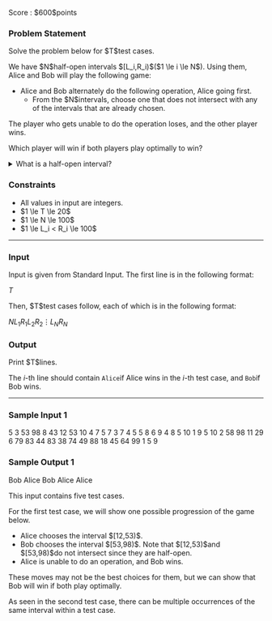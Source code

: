 
<div>

<span>

<span>

<p>
Score : $600$points
</p>

<div>

<section>

### **Problem Statement**

<p>
Solve the problem below for $T$test cases.
</p>

<p>
We have $N$half-open intervals $[L_i,R_i)$($1 \le i \le N$). Using them, Alice and Bob will play the following game:
</p>

<ul>

<li>
Alice and Bob alternately do the following operation, Alice going first.
<ul>

<li>
From the $N$intervals, choose one that does not intersect with any of the intervals that are already chosen.
</li>

</ul>

</li>

</ul>

<p>
The player who gets unable to do the operation loses, and the other player wins.

Which player will win if both players play optimally to win?
</p>

<details>

<summary>
What is a half-open interval?
</summary>
A half-open interval $[X,Y)$is an interval consisting of all real numbers $x$satisfying $X \leq x < Y$.
</details>

</section>

</div>

<div>

<section>

### **Constraints**

<ul>

<li>
All values in input are integers.
</li>

<li>
$1 \le T \le 20$
</li>

<li>
$1 \le N \le 100$
</li>

<li>
$1 \le L_i < R_i \le 100$
</li>

</ul>

</section>

</div>

---

<div>

<div>

<section>

### **Input**

<p>
Input is given from Standard Input. The first line is in the following format:
</p>

<div>

$T$
</div>

<p>
Then, $T$test cases follow, each of which is in the following format:
</p>

<div>

$N$$L_1$$R_1$$L_2$$R_2$$\vdots$$L_N$$R_N$
</div>

</section>

</div>

<div>

<section>

### **Output**

<p>
Print $T$lines.

The $i$-th line should contain `Alice`if Alice wins in the $i$-th test case, and `Bob`if Bob wins.
</p>

</section>

</div>

</div>

---

<div>

<section>

### **Sample Input 1**

<div>

5
3
53 98
8 43
12 53
10
4 7
5 7
3 7
4 5
5 8
6 9
4 8
5 10
1 9
5 10
2
58 98
11 29
6
79 83
44 83
38 74
49 88
18 45
64 99
1
5 9

</div>

</section>

</div>

<div>

<section>

### **Sample Output 1**

<div>

Bob
Alice
Bob
Alice
Alice

</div>

<p>
This input contains five test cases.
</p>

<p>
For the first test case, we will show one possible progression of the game below.
</p>

<ul>

<li>
Alice chooses the interval $[12,53)$.
</li>

<li>
Bob chooses the interval $[53,98)$. Note that $[12,53)$and $[53,98)$do not intersect since they are half-open.
</li>

<li>
Alice is unable to do an operation, and Bob wins.
</li>

</ul>

<p>
These moves may not be the best choices for them, but we can show that Bob will win if both play optimally.
</p>

<p>
As seen in the second test case, there can be multiple occurrences of the same interval within a test case.
</p>

</section>

</div>

</span>

</span>

</div>
